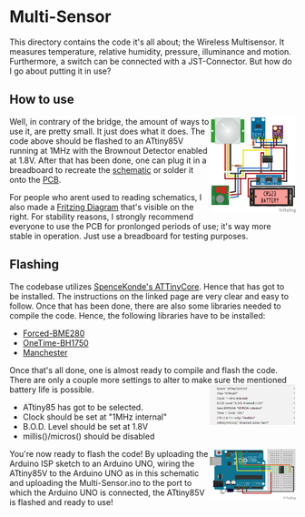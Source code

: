 # Multi-Sensor
This directory contains the code it's all about; the Wireless Multisensor. It measures temperature, relative humidity, pressure, illuminance and motion. Furthermore, a switch can be connected with a JST-Connector. But how do I go about putting it in use?

## How to use
<img src="/Documentation/Multi-Sensor.png" width=30% height=30% align="right">

Well, in contrary of the bridge, the amount of ways to use it, are pretty small. It just does what it does. The code above should be flashed to an ATtiny85V running at 1MHz with the Brownout Detector enabled at 1.8V. After that has been done, one can plug it in a breadboard to recreate the [schematic](Documentation/Multi-Sensor%20Schematic.png) or solder it onto the [PCB](/PCB). 

For people who arent used to reading schematics, I also made a [Fritzing Diagram](/Documentation/Multi-Sensor.png) that's visible on the right. For stability reasons, I strongly recommend everyone to use the PCB for pronlonged periods of use; it's way more stable in operation. Just use a breadboard for testing purposes.

## Flashing
The codebase utilizes [SpenceKonde's ATTinyCore](https://github.com/SpenceKonde/ATTinyCore). Hence that has got to be installed. The instructions on the linked page are very clear and easy to follow. Once that has been done, there are also some libraries needed to compile the code. Hence, the following libraries have to be installed:
- [Forced-BME280](https://github.com/JVKran/Forced-BME280)
- [OneTime-BH1750](https://github.com/JVKran/OneTime-BH1750)
- [Manchester](https://github.com/mchr3k/arduino-libs-manchester)

Once that's all done, one is almost ready to compile and flash the code. There are only a couple more settings to alter to make sure the mentioned battery life is possible.
<img src="/Documentation/Flash-Settings.png" width=30% height=30% align="right">

- ATtiny85 has got to be selected.
- Clock should be set at "1MHz internal"
- B.O.D. Level should be set at 1.8V
- millis()/micros() should be disabled

<img src="/Documentation/Uno-Flash.png" width=30% height=30% align="right">

You're now ready to flash the code! By uploading the Arduino ISP sketch to an Arduino UNO, wiring the ATtiny85V to the Arduino UNO as in this schematic and uploading the Multi-Sensor.ino to the port to which the Arduino UNO is connected, the ATtiny85V is flashed and ready to use!
